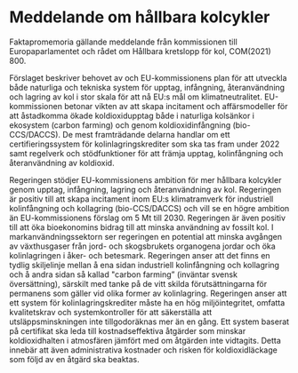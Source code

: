 # Meddelande om hållbara kolcykler

Faktapromemoria gällande meddelande från kommissionen till Europaparlamentet och rådet om Hållbara kretslopp för kol, COM(2021\) 800\.

Förslaget beskriver behovet av och EU\-kommissionens plan för att utveckla både naturliga och tekniska system för upptag, infångning, återanvändning och lagring av kol i stor skala för att nå EU:s mål om klimatneutralitet. EU\-kommissionen betonar vikten av att skapa incitament och affärsmodeller för att åstadkomma ökade koldioxidupptag både i naturliga kolsänkor i ekosystem (carbon farming) och genom koldioxidinfångning (bio\-CCS/DACCS). De mest framträdande delarna handlar om ett certifieringssystem för kolinlagringskrediter som ska tas fram under 2022 samt regelverk och stödfunktioner för att främja upptag, kolinfångning och återanvändning av koldioxid.

Regeringen stödjer EU\-kommissionens ambition för mer hållbara kolcykler genom upptag, infångning, lagring och återanvändning av kol. Regeringen är positiv till att skapa incitament inom EU:s klimatramverk för industriell kolinfångning och kollagring (bio\-CCS/DACCS) och vill se en högre ambition än EU\-kommissionens förslag om 5 Mt till 2030\. Regeringen är även positiv till att öka bioekonomins bidrag till att minska användning av fossilt kol. I markanvändningssektorn ser regeringen en potential att minska avgången av växthusgaser från jord\- och skogsbrukets organogena jordar och öka kolinlagringen i åker\- och betesmark. Regeringen anser att det finns en tydlig skiljelinje mellan å ena sidan industriell kolinfångning och kollagring och å andra sidan så kallad "carbon farming” (inväntar svensk översättning), särskilt med tanke på de vitt skilda förutsättningarna för permanens som gäller vid olika former av kolinlagring. Regeringen anser att ett system för kolinlagringskrediter måste ha en hög miljöintegritet, omfatta kvalitetskrav och systemkontroller för att säkerställa att utsläppsminskningen inte tillgodoräknas mer än en gång. Ett system baserat på certifikat ska leda till kostnadseffektiva åtgärder som minskar koldioxidhalten i atmosfären jämfört med om åtgärden inte vidtagits. Detta innebär att även administrativa kostnader och risken för koldioxidläckage som följd av en åtgärd ska beaktas.

